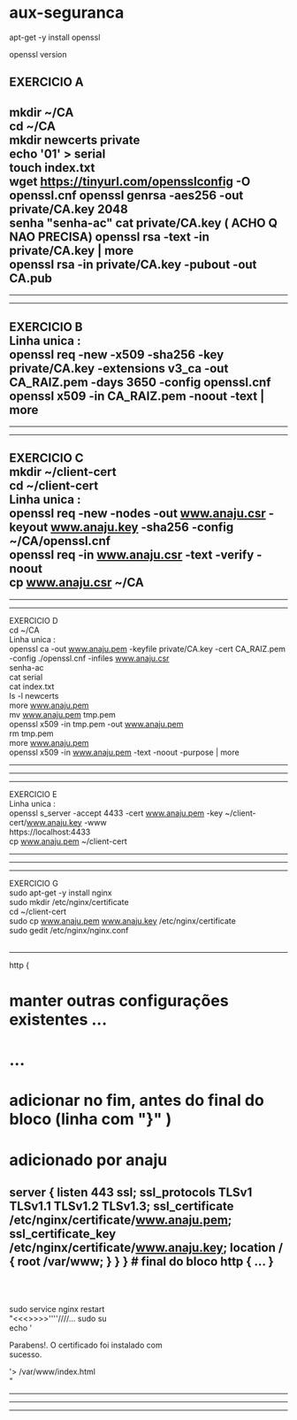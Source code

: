 # aux-seguranca

apt-get -y install openssl

openssl version

EXERCICIO A <br>
---------------------------
mkdir ~/CA <br>
cd ~/CA <br>
mkdir newcerts private <br>
echo '01' > serial <br>
touch index.txt <br>
wget https://tinyurl.com/opensslconfig -O openssl.cnf
openssl genrsa -aes256 -out private/CA.key 2048 <br>
senha "senha-ac"
cat private/CA.key ( ACHO Q NAO PRECISA)
openssl rsa -text -in private/CA.key | more <br>
openssl rsa -in private/CA.key -pubout -out CA.pub
---------------------------
---------------------------
---------------------------
EXERCICIO B <br>
Linha unica : <br>
openssl req -new -x509 -sha256 -key private/CA.key -extensions v3_ca -out CA_RAIZ.pem -days 3650 -config openssl.cnf
openssl x509 -in CA_RAIZ.pem -noout -text | more
---------------------------
---------------------------
---------------------------
EXERCICIO C <br>
mkdir ~/client-cert <br>
cd ~/client-cert <br>
Linha unica :  <br>
openssl req -new -nodes -out www.anaju.csr -keyout www.anaju.key -sha256 -config ~/CA/openssl.cnf <br>
openssl req -in www.anaju.csr -text -verify -noout  <br>
cp www.anaju.csr ~/CA  <br>
---------------------------
---------------------------
---------------------------
EXERCICIO D <br>
cd ~/CA <br>
Linha unica : <br>
openssl ca -out www.anaju.pem -keyfile private/CA.key -cert CA_RAIZ.pem -config ./openssl.cnf -infiles www.anaju.csr <br>
senha-ac <br>
cat serial <br>
cat index.txt <br>
ls -l newcerts <br>
more www.anaju.pem <br>
mv www.anaju.pem tmp.pem <br>
openssl x509 -in tmp.pem -out www.anaju.pem <br>
rm tmp.pem <br>
more www.anaju.pem <br>
openssl x509 -in www.anaju.pem -text -noout -purpose | more <br>

---------------------------
---------------------------
---------------------------
EXERCICIO E <br>
Linha unica : <br>
openssl s_server -accept 4433 -cert www.anaju.pem -key ~/client-cert/www.anaju.key -www <br>
https://localhost:4433 <br>
cp www.anaju.pem ~/client-cert <br>

---------------------------
---------------------------
---------------------------
EXERCICIO G <br>
sudo apt-get -y install nginx <br>
sudo mkdir /etc/nginx/certificate <br>
cd ~/client-cert <br>
sudo cp www.anaju.pem www.anaju.key /etc/nginx/certificate <br>
sudo gedit /etc/nginx/nginx.conf <br><br>

----
http {
# manter outras configurações existentes ...
# ...
# adicionar no fim, antes do final do bloco (linha com "}" )
# adicionado por anaju
server {
listen 443 ssl;
ssl_protocols TLSv1 TLSv1.1 TLSv1.2 TLSv1.3;
ssl_certificate /etc/nginx/certificate/www.anaju.pem;
ssl_certificate_key /etc/nginx/certificate/www.anaju.key;
location / {
root /var/www;
}
}
} # final do bloco http { ... }
----
<br><br>

sudo service nginx restart <br>
"<<<>>>>''''////...
sudo su <br>
echo '<HTML><BODY><P>Parabens!. O certificado foi instalado com <br>
sucesso.</P></BODY></HTML>'> /var/www/index.html <br>
"



---------------------------
---------------------------
---------------------------
